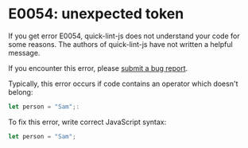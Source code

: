 # E0054: unexpected token

If you get error E0054, quick-lint-js does not understand your code for some
reasons. The authors of quick-lint-js have not written a helpful message.

If you encounter this error, please [submit a bug
report](https://github.com/quick-lint/quick-lint-js/issues).

Typically, this error occurs if code contains an operator which doesn't belong:

```javascript
let person = "Sam";:
```

To fix this error, write correct JavaScript syntax:

```javascript
let person = "Sam";
```
